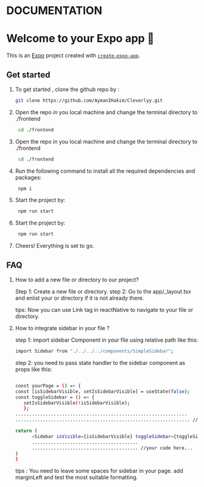 # DOCUMENTATION

# Welcome to your Expo app 👋

This is an [Expo](https://expo.dev) project created with [`create-expo-app`](https://www.npmjs.com/package/create-expo-app).

## Get started

1. To get started , clone the github repo by :

   ```bash
   git clone https://github.com/AymanIHakim/Cleverlyy.git
   ```

2. Open the repo in you local machine and change the terminal directory to ./frontend

   ```bash
    cd ./frontend
   ```

3. Open the repo in you local machine and change the terminal directory to ./frontend

   ```bash
    cd ./frontend
   ```

4. Run the following command to install all the required dependencies and packages:

   ```bash
    npm i
   ```

5. Start the project by:

   ```bash
    npm run start
   ```

6. Start the project by:

   ```bash
    npm run start
   ```

7. Cheers! Everything is set to go.

## FAQ

1. How to add a new file or directory to our project?

   Step 1: Create a new file or directory.
   step 2: Go to the app/\_layout.tsx and enlist your or directory if it is not already there.

   tips: Now you can use Link tag in reactNative to navigate to your file or directory.

2. How to integrate sidebar in your file ?

   step 1: import sidebar Component in your file using relative path like this:

   ```bash
   import Sidebar from "./../../../components/SimpleSidebar";
   ```

   step 2: you need to pass state handler to the sidebar component as props like this:

   ```bash

   const yourPage = () => {
   const [isSidebarVisible, setIsSidebarVisible] = useState(false);
   const toggleSidebar = () => {
      setIsSidebarVisible(!isSidebarVisible);
      };
   ...............................................................
   ................................................................ //your code here...

   return (
         <Sidebar isVisible={isSidebarVisible} toggleSidebar={toggleSidebar} />
         .......................................
         ....................................... //your code here...
   )
   }
   ```

   tips : You need to leave some spaces for sidebar in your page. add marginLeft and test the most suitable formatting.
